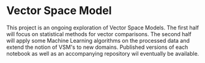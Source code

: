 # Vector Space Model
This project is an ongoing exploration of Vector Space Models. The first half will focus on statistical methods for vector comparisons. The second half will apply some Machine Learning algorithms on the processed data and extend the notion of VSM's to new domains. Published versions of each notebook as well as an accompanying repository wil eventually be available.

